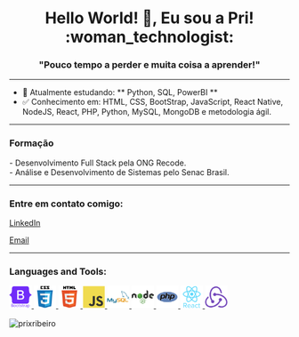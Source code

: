 <h1 align="center">Hello World! 👋, Eu sou a Pri! :woman_technologist: </h1>
<h3 align="center"> "Pouco tempo a perder e muita coisa a aprender!" </h3>
<hr />

- 🌱 Atualmente estudando: ** Python, SQL, PowerBI **
- ✅ Conhecimento em: HTML, CSS, BootStrap, JavaScript, React Native, NodeJS, React, PHP, Python, MySQL, MongoDB e metodologia ágil.
 <hr />
 
<h3> Formação </h3>
- Desenvolvimento Full Stack pela ONG Recode. <br />
- Análise e Desenvolvimento de Sistemas pelo Senac Brasil.

<hr />

<h3 align="left">Entre em contato comigo:</h3>
<p align="left">
<a href="https://www.linkedin.com/in/priscila-ribeiro-998412189/" target="blank">LinkedIn</a>
</p>
<a href="mailto:priscila.sribeiro@yahoo.com.br" align="left"> Email  </a>

<hr />
<h3 align="left">Languages and Tools:</h3>
<p align="left"> <a href="https://getbootstrap.com" target="_blank"> <img src="https://raw.githubusercontent.com/devicons/devicon/master/icons/bootstrap/bootstrap-plain-wordmark.svg" alt="bootstrap" width="40" height="40"/> </a> <a href="https://www.w3schools.com/css/" target="_blank"> <img src="https://raw.githubusercontent.com/devicons/devicon/master/icons/css3/css3-original-wordmark.svg" alt="css3" width="40" height="40"/> </a> <a href="https://www.w3.org/html/" target="_blank"> <img src="https://raw.githubusercontent.com/devicons/devicon/master/icons/html5/html5-original-wordmark.svg" alt="html5" width="40" height="40"/> </a> <a href="https://developer.mozilla.org/en-US/docs/Web/JavaScript" target="_blank"> <img src="https://raw.githubusercontent.com/devicons/devicon/master/icons/javascript/javascript-original.svg" alt="javascript" width="40" height="40"/> </a> <a href="https://www.mysql.com/" target="_blank"> <img src="https://raw.githubusercontent.com/devicons/devicon/master/icons/mysql/mysql-original-wordmark.svg" alt="mysql" width="40" height="40"/> </a> <a href="https://nodejs.org" target="_blank"> <img src="https://raw.githubusercontent.com/devicons/devicon/master/icons/nodejs/nodejs-original-wordmark.svg" alt="nodejs" width="40" height="40"/> </a> <a href="https://www.php.net" target="_blank"> <img src="https://raw.githubusercontent.com/devicons/devicon/master/icons/php/php-original.svg" alt="php" width="40" height="40"/> </a> <a href="https://reactjs.org/" target="_blank"> <img src="https://raw.githubusercontent.com/devicons/devicon/master/icons/react/react-original-wordmark.svg" alt="react" width="40" height="40"/> </a> <a href="https://redux.js.org" target="_blank"> <img src="https://raw.githubusercontent.com/devicons/devicon/master/icons/redux/redux-original.svg" alt="redux" width="40" height="40"/> </a> </p>

<p><img align="center" src="https://github-readme-stats.vercel.app/api/top-langs?username=prixribeiro&show_icons=true&locale=en&layout=compact" alt="prixribeiro" /></p>

